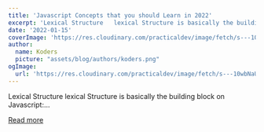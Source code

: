 ```yaml
---
title: 'Javascript Concepts that you should Learn in 2022'
excerpt: 'Lexical Structure   lexical Structure is basically the building block on Javascript:...'
date: '2022-01-15'
coverImage: 'https://res.cloudinary.com/practicaldev/image/fetch/s---10wbNaU--/c_imagga_scale,f_auto,fl_progressive,h_420,q_auto,w_1000/https://dev-to-uploads.s3.amazonaws.com/uploads/articles/gtjkyycptodcg3dfqoqv.png'
author:
  name: Koders
  picture: "assets/blog/authors/koders.png"
ogImage:
  url: 'https://res.cloudinary.com/practicaldev/image/fetch/s---10wbNaU--/c_imagga_scale,f_auto,fl_progressive,h_420,q_auto,w_1000/https://dev-to-uploads.s3.amazonaws.com/uploads/articles/gtjkyycptodcg3dfqoqv.png'
---
```


Lexical Structure   lexical Structure is basically the building block on Javascript:...

[Read more](https://dev.to/ansub/javascript-concepts-that-you-should-learn-in-2022-6lk)
